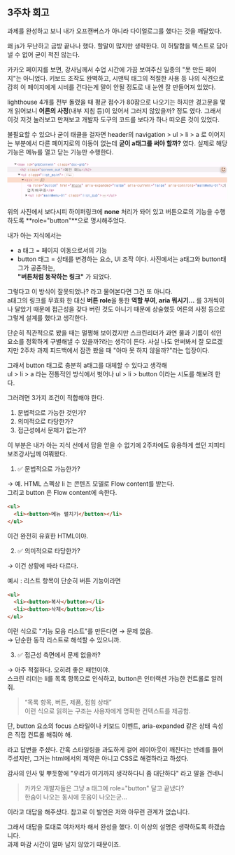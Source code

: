 ## 3주차 회고

과제를 완성하고 보니 내가 오프캔버스가 아니라 다이얼로그를 했다는 것을 깨달았다.  

왜 js가 무난하고 금방 끝나나 했다.
할말이 많지만 생략한다. 이 허탈함을 텍스트로 담아낼 수 없어 굳이 적진 않는다.  

카카오 페이지를 보면, 강사님께서 수업 시간에 가끔 보여주신 일종의 "못 만든 페이지"는 아니었다. 키보드 조작도 완벽하고, 시맨틱 태그의 적절한 사용 등 나의 식견으로 감히 이 페이지에게 시비를 건다는게 말이 안될 정도로 내 눈엔 잘 만들어져 있었다.  

lighthouse 4개를 전부 돌렸을 때 평균 점수가 80잠으로 나오기는 하지만 경고문을 몇 개 읽어보니 **어른의 사정**(내부 지침 등)이 있어서 그러지 않았을까? 정도 였다.
그래서 이것 저것 눌러보고 만져보고 개발자 도구의 코드를 보다가 하나 떠오른 것이 있었다.

불필요할 수 있으나 굳이 태클을 걸자면 header의 navigation > ul > li > a 로 이어지는 부분에서 다른 페이지로의 이동이 없는데 **굳이 a태그를 써야 할까?** 였다. 실제로 해당 기능은 메뉴를 열고 닫는 기능만 수행한다.

!['li>a-image'](./../week3-homework/assets/image.png)  

위의 사진에서 보다시피 하이퍼링크에 **none** 처리가 돠어 있고 버튼으로의 기능을 수행하도록 **role="button"**으로 명시해주었다.

내가 아는 지식에서는  
-  a 태그 = 페이지 이동으로서의 기능
- button 태그 = 상태를 변경하는 요소, UI 조작
이다. 사진에서는 a태그와 button태그가 공존하는,  
**"버튼처럼 동작하는 링크"** 가 되었다.

그렇다고 이 방식이 잘못되었나? 라고 물어본다면 그건 또 아니다.  
a태그의 링크를 무효화 한 대신 **버튼 role**을 통한 **역할 부여**, **aria 뭐시기...** 를 3개씩이나 달았기 때문에 접근성을 갖다 버린 것도 아니기 때문에 상술했듯 어른의 사정 등으로 그렇게 설계를 했다고 생각한다.

단순히 직관적으로 봤을 때는 멀쩡해 보이겠지만 스크린리더가 과연 물과 기름이 섞인 요소를 정확하게 구별해낼 수 있을까?라는 생각이 든다. 사실 나도 안써봐서 잘 모르겠지만 2주차 과제 피드백에서 잠깐 봤을 때 "아마 못 하지 않을까?"라는 입장이다.  

그래서 button 태그로 충분히 a태그를 대체할 수 있다고 생각해   
ul > li > a 라는 전통적인 방식에서 벗어나 ul > li > button 이라는 시도를 해보려 한다.

그러려면 3가지 조건이 적합해야 한다.

1. 문법적으로 가능한 것인가?
2. 의미적으로 타당한가?
3. 접근성에서 문제가 없는가?

이 부분은 내가 아는 지식 선에서 답을 얻을 수 없기에 2주차에도 유용하게 썼던 지피티 보조강사님께 여쭤봤다.  

1. ✅ 문법적으로 가능한가?  

→ 예. HTML 스펙상 li 는 콘텐츠 모델로 Flow content를 받는다.  
그리고 button 은 Flow content에 속한다.

```html
<ul>
  <li><button>메뉴 펼치기</button></li>
</ul>
```
이건 완전히 유효한 HTML이야.  

2. ✅ 의미적으로 타당한가?  

→ 이건 상황에 따라 다르다.

예시 : 리스트 항목이 단순히 버튼 기능이라면

```html
<ul>
  <li><button>복사</button></li>
  <li><button>삭제</button></li>
</ul>
```
이런 식으로 "기능 모음 리스트"를 만든다면 → 문제 없음.  
→ 단순한 동작 리스트로 해석할 수 있으니까.

3. ✅ 접근성 측면에서 문제 없을까?  

→ 아주 적절하다. 오히려 좋은 패턴이야.  
스크린 리더는 li를 목록 항목으로 인식하고, button은 인터랙션 가능한 컨트롤로 알려줘.

>“목록 항목, 버튼, 제품, 접힘 상태”  
>이런 식으로 읽히는 구조는 사용자에게 명확한 컨텍스트를 제공함.

단, button 요소의 focus 스타일이나 키보드 이벤트, aria-expanded 같은 상태 속성은 직접 컨트롤 해줘야 해.  
 
라고 답변을 주셨다. 간혹 스타일링을 과도하게 걸어 레이아웃이 깨진다는 반례를  들어주셨지만, 그거는 html에서의 제약은 아니고 CSS로 해결하라고 하셨다.

감사의 인사 및 뿌듯함에 "우리가 여기까지 생각하다니 좀 대단하다" 라고 말을 건네니

>카카오 개발자들은 그냥 a 태그에 role="button" 달고 끝냈다?  
>한숨이 나오는 동시에 웃음이 나오는군… 

이라고 대답을 해주셨다. 참고로 이 발언은 저와 아무런 관계가 없습니다.  

그래서 대답을 토대로 여차저차 해서 완성을 했다. 이 이상의 설명은 생략하도록 하겠습니다.  
과제 마감 시간이 얼마 남지 않았기 때문이죠.

